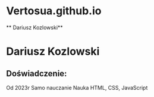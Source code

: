 # Vertosua.github.io
** Dariusz Kozlowski**
# Dariusz Kozlowski 

## Doświadczenie:
Od 2023r
Samo nauczanie
Nauka HTML, CSS, JavaScript
